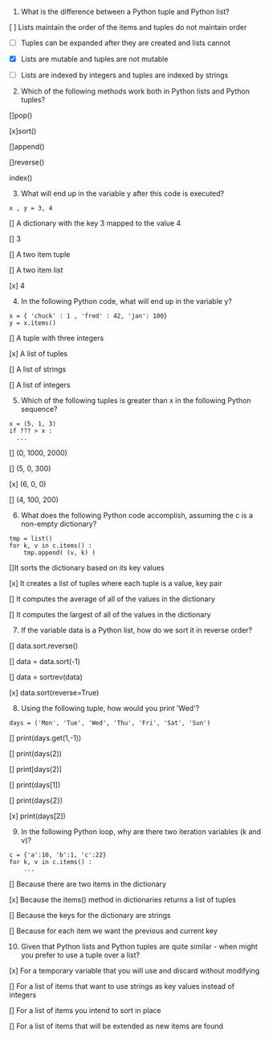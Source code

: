 1. What is the difference between a Python tuple and Python list?


[ ] Lists maintain the order of the items and tuples do not maintain order


- [ ] Tuples can be expanded after they are created and lists cannot


- [x] Lists are mutable and tuples are not mutable


- [ ] Lists are indexed by integers and tuples are indexed by strings


2. Which of the following methods work both in Python lists and Python tuples?


[]pop()


[x]sort()


[]append()


[]reverse()


index()

3. What will end up in the variable y after this code is executed?

`x , y = 3, 4`

[] A dictionary with the key 3 mapped to the value 4

[] 3

[] A two item tuple

[] A two item list


[x] 4

4. In the following Python code, what will end up in the variable y?

```
x = { 'chuck' : 1 , 'fred' : 42, 'jan': 100}
y = x.items()
```


[] A tuple with three integers


[x] A list of tuples


[] A list of strings


[] A list of integers

5. Which of the following tuples is greater than x in the following Python sequence?

```
x = (5, 1, 3)
if ??? > x :
  ...
```

[] (0, 1000, 2000) 


[] (5, 0, 300)


[x] (6, 0, 0) 


[] (4, 100, 200)

6. What does the following Python code accomplish, assuming the c is a non-empty dictionary?

```
tmp = list()
for k, v in c.items() :
    tmp.append( (v, k) )
```


[]It sorts the dictionary based on its key values


[x] It creates a list of tuples where each tuple is a value, key pair


[] It computes the average of all of the values in the dictionary


[] It computes the largest of all of the values in the dictionary

7. If the variable data is a Python list, how do we sort it in reverse order?


[] data.sort.reverse()


[] data = data.sort(-1)


[] data = sortrev(data)


[x] data.sort(reverse=True)

8. Using the following tuple, how would you print 'Wed'?

```
days = ('Mon', 'Tue', 'Wed', 'Thu', 'Fri', 'Sat', 'Sun')
```

[] print(days.get(1,-1))


[] print(days(2))


[] print[days(2)]


[] print(days[1])


[] print(days{2})


[x] print(days[2])

9. In the following Python loop, why are there two iteration variables (k and v)?

```
c = {'a':10, 'b':1, 'c':22}
for k, v in c.items() :
    ...
```

[] Because there are two items in the dictionary


[x] Because the items() method in dictionaries returns a list of tuples


[] Because the keys for the dictionary are strings


[] Because for each item we want the previous and current key

10. Given that Python lists and Python tuples are quite similar - when might you prefer to use a tuple over a list?


[x] For a temporary variable that you will use and discard without modifying


[] For a list of items that want to use strings as key values instead of integers


[] For a list of items you intend to sort in place


[] For a list of items that will be extended as new items are found

